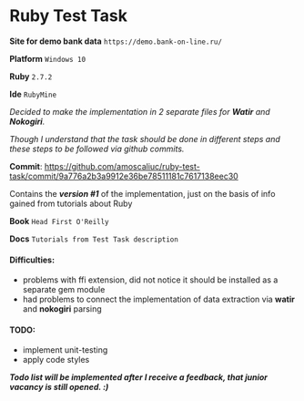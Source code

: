 # Ruby Test Task

**Site for demo bank data** `https://demo.bank-on-line.ru/`

**Platform** `Windows 10`

**Ruby** `2.7.2`

**Ide** `RubyMine`

_Decided to make the implementation in 2 separate files for **Watir** and **Nokogiri**._ 

_Though I understand that the task should be done in different steps and these steps to be followed via github commits._

**Commit**: https://github.com/amoscaliuc/ruby-test-task/commit/9a776a2b3a9912e36be78511181c7617138eec30

Contains the _**version #1**_ of the implementation, just on the basis of info gained from tutorials about Ruby


**Book** `Head First O'Reilly`

**Docs** `Tutorials from Test Task description`


#### Difficulties:
* problems with ffi extension, did not notice it should be installed as a separate gem module
* had problems to connect the implementation of data extraction via **watir** and **nokogiri** parsing


#### TODO:
* implement unit-testing
* apply code styles

_**Todo list will be implemented after I receive a feedback, that junior vacancy is still opened. :)**_